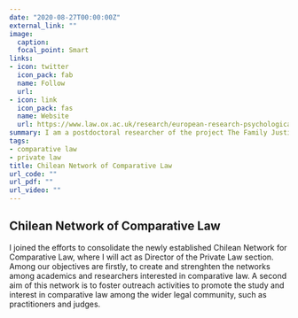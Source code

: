 ```yaml
---
date: "2020-08-27T00:00:00Z"
external_link: ""
image:
  caption: 
  focal_point: Smart
links:
- icon: twitter
  icon_pack: fab
  name: Follow
  url: 
- icon: link
  icon_pack: fas
  name: Website
  url: https://www.law.ox.ac.uk/research/european-research-psychological-violence-and-family-court-experiences
summary: I am a postdoctoral researcher of the project The Family Justice Response to Allegations of Domestic Abuse A Comparative European Analysis.
tags:
- comparative law
- private law
title: Chilean Network of Comparative Law
url_code: ""
url_pdf: ""
url_video: ""
---
```

## Chilean Network of Comparative Law


I joined the efforts to consolidate the newly established Chilean Network for Comparative Law, where I will act as Director of the Private Law section. Among our objectives are firstly, to create and strenghten the networks among academics and researchers interested in comparative law. A second aim of this network is to foster outreach activities to promote the study and interest in comparative law among the wider legal community, such as practitioners and judges. 



